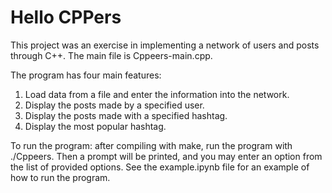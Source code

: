 # Hello CPPers

This project was an exercise in implementing a network of users and posts through C++. The main file is Cppeers-main.cpp.

The program has four main features:
1. Load data from a file and enter the information into the network.
2. Display the posts made by a specified user.
3. Display the posts made with a specified hashtag.
4. Display the most popular hashtag.

To run the program: after compiling with make, run the program with ./Cppeers. Then a prompt will be printed, and you may enter an option from the list of provided options. See the example.ipynb file for an example of how to run the program.
